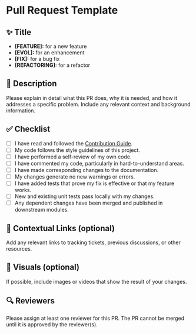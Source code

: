 # Pull Request Template

## ✨ Title
- **[FEATURE]:** for a new feature
- **[EVOL]:** for an enhancement
- **[FIX]:** for a bug fix
- **[REFACTORING]:** for a refactor

## 📄 Description
Please explain in detail what this PR does, why it is needed, and how it addresses a specific problem. Include any relevant context and background information.

## ✅ Checklist
- [ ] I have read and followed the [Contribution Guide](https://github.com/ekino/bistro/wiki/Contribution-Guide).
- [ ] My code follows the style guidelines of this project.
- [ ] I have performed a self-review of my own code.
- [ ] I have commented my code, particularly in hard-to-understand areas.
- [ ] I have made corresponding changes to the documentation.
- [ ] My changes generate no new warnings or errors.
- [ ] I have added tests that prove my fix is effective or that my feature works.
- [ ] New and existing unit tests pass locally with my changes.
- [ ] Any dependent changes have been merged and published in downstream modules.

## 🔗 Contextual Links (optional)
Add any relevant links to tracking tickets, previous discussions, or other resources.

## 📸 Visuals (optional)
If possible, include images or videos that show the result of your changes.

## 🔍 Reviewers
Please assign at least one reviewer for this PR. The PR cannot be merged until it is approved by the reviewer(s).
